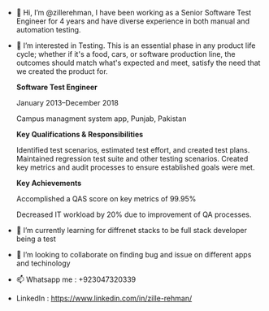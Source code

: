 - 👋 Hi, I’m @zillerehman, I have been working as a Senior Software Test Engineer for 4 years and have diverse experience in both manual and automation testing.
- 👀 I’m interested in Testing. This is an essential phase in any product life cycle; whether if it's a food, cars, or software production line, the
     outcomes should match what's expected and meet, satisfy the need that we created the product for.
     
     **Software Test Engineer**
     
     January 2013–December 2018
     
     Campus managment system app, Punjab, Pakistan

     **Key Qualifications & Responsibilities**

     Identified test scenarios, estimated test effort, and created test plans.
     Maintained regression test suite and other testing scenarios.
     Created key metrics and audit processes to ensure established goals were met.
     
     **Key Achievements**

     Accomplished a QAS score on key metrics of 99.95%
     
     Decreased IT workload by 20% due to improvement of QA processes.
     

- 🌱 I’m currently learning for diffrenet stacks to be full stack developer being a test
- 💞️ I’m looking to collaborate on finding bug and issue on different apps and techinology
- 📫 Whatsapp me : +923047320339
- LinkedIn : https://www.linkedin.com/in/zille-rehman/

